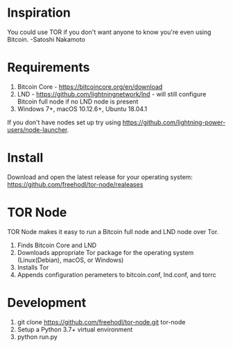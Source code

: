 # Inspiration

You could use TOR if you don't want anyone to know you're even using Bitcoin.
-Satoshi Nakamoto 

# Requirements
1. Bitcoin Core - https://bitcoincore.org/en/download
2. LND - https://github.com/lightningnetwork/lnd - will still configure Bitcoin full node if no LND node is present
3. Windows 7+, macOS 10.12.6+, Ubuntu 18.04.1

If you don't have nodes set up try using https://github.com/lightning-power-users/node-launcher.

# Install

Download and open the latest release for your operating system:
https://github.com/freehodl/tor-node/realeases

# TOR Node

TOR Node makes it easy to run a Bitcoin full node and LND node over Tor.

1. Finds Bitcoin Core and LND  
2. Downloads appropriate Tor package for the operating system (Linux(Debian), macOS, or Windows) 
3. Installs Tor
2. Appends configuration perameters to bitcoin.conf, lnd.conf, and torrc

# Development

1. git clone https://github.com/freehodl/tor-node.git tor-node
2. Setup a Python 3.7+ virtual environment
4. python run.py

